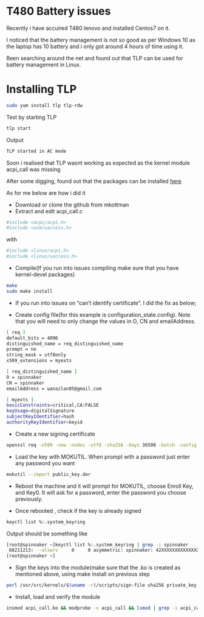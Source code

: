 # T480 Battery issues

Recently i have accuired T480 lenovo and installed Centos7 on it.

I noticed that the battery management is not so good as per Windows 10 as the laptop has 10 battery and i only got around 4 hours of time using it.

Been searching around the net and found out that TLP can be used for battery management in Linux.

# Installing TLP

```sh
sudo yum install tlp tlp-rdw
```

Test by starting TLP
```sh
tlp start
```
Output

```sh
TLP started in AC mode
```

Soon i realised that TLP wasnt working as expected as the kernel module acpi_call was missing

After some digging, found out that the packages can be installed [here](https://github.com/mkottman/acpi_call)

As for me below are how i did it

- Download or clone the github from mkottman
- Extract and edit acpi_call.c

```sh
#include <acpi/acpi.h>
#include <asm/uaccess.h>
```

with

```sh
#include <linux/acpi.h>
#include <linux/uaccess.h>
```
- Compile(If you run into issues compiling make sure that you have kernel-devel packages)

```sh
make
sudo make install
```

- If you run into issues on “can’t identify certificate”. I did the fix as below;

- Create config file(for this example is configuration_state.config). Note that you will need to only change the values in O, CN and emailAddress.

```sh
[ req ]
default_bits = 4096
distinguished_name = req_distinguished_name
prompt = no
string_mask = utf8only
x509_extensions = myexts

[ req_distinguished_name ]
O = spinnaker
CN = spinnaker
emailAddress = wanazlan85@gmail.com

[ myexts ]
basicConstraints=critical,CA:FALSE
keyUsage=digitalSignature
subjectKeyIdentifier=hash
authorityKeyIdentifier=keyid
```

- Create a new signing certificate
```sh
openssl req -x509 -new -nodes -utf8 -sha256 -days 36500 -batch -config configuration_file.config -outform DER -out public_key.der -keyout private_key.priv
```
-  Load the key with MOKUTIL. When prompt with a password just enter any password you want

```sh
mokutil --import public_key.der
```
- Reboot the machine and it will prompt for MOKUTIL, choose Enroll Key, and Key0. It will ask for a password, enter the password you choose previously.

- Once rebooted , check if the key is already signed
```sh
keyctl list %:.system_keyring
```
Output should be something like

```sh
[root@spinnaker ~]keyctl list %:.system_keyring | grep -i spinnaker
 68211213: --alswrv     0     0 asymmetric: spinnaker: 42XXXXXXXXXXXXXXXXXXXXXXXXX
[root@spinnaker ~]
```
- Sign the keys into the module(make sure that the .ko is created as mentioned above, using make install on previous step

```sh
perl /usr/src/kernels/$(uname -r)/scripts/sign-file sha256 private_key.priv public_key.der acpi_call.ko
```
-  Install, load and verify the module

```sh
insmod acpi_call.ko && modprobe -v acpi_call && lsmod | grep -i acpi_call
```
